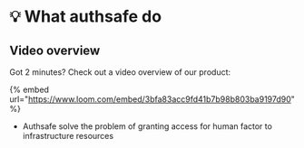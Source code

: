 # 💡 What authsafe do

## Video overview

Got 2 minutes? Check out a video overview of our product:

{% embed url="https://www.loom.com/embed/3bfa83acc9fd41b7b98b803ba9197d90" %}



* Authsafe solve the problem of granting access for human factor to infrastructure resources
